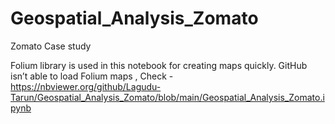 # Geospatial_Analysis_Zomato
Zomato Case study


Folium library is used in this notebook for creating maps quickly.
GitHub isn’t able to load Folium maps ,
Check -
https://nbviewer.org/github/Lagudu-Tarun/Geospatial_Analysis_Zomato/blob/main/Geospatial_Analysis_Zomato.ipynb

